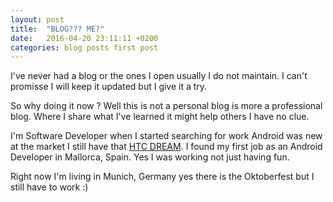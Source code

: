 ```yaml
---
layout: post
title:  "BLOG??? ME?"
date:   2016-04-20 23:11:11 +0200
categories: blog posts first post
---
```

I've never had a blog or the ones I open usually I do not maintain. I can't
promisse I will keep it updated but I give it a try.


So why doing it now ? Well this is not a personal blog is more a professional blog.
Where I share what I've learned it might help others I have no clue.


I'm Software Developer when I started searching for work Android was new at the
market I still have that [HTC DREAM][HTC_Dream]. I found my first job as an Android Developer
in Mallorca, Spain. Yes I was working not just having fun.


Right now I'm living in Munich, Germany yes there is the Oktoberfest but I still have to work :)


[HTC_Dream]: https://en.wikipedia.org/wiki/HTC_Dream
